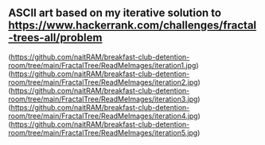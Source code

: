 ## ASCII art based on my iterative solution to https://www.hackerrank.com/challenges/fractal-trees-all/problem
(https://github.com/naitRAM/breakfast-club-detention-room/tree/main/FractalTree/ReadMeImages/iteration1.jpg)
(https://github.com/naitRAM/breakfast-club-detention-room/tree/main/FractalTree/ReadMeImages/iteration2.jpg)
(https://github.com/naitRAM/breakfast-club-detention-room/tree/main/FractalTree/ReadMeImages/iteration3.jpg)
(https://github.com/naitRAM/breakfast-club-detention-room/tree/main/FractalTree/ReadMeImages/iteration4.jpg)
(https://github.com/naitRAM/breakfast-club-detention-room/tree/main/FractalTree/ReadMeImages/iteration5.jpg)
